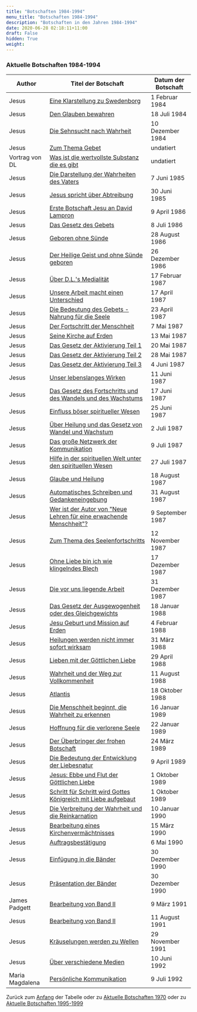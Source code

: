 ```yaml
---
title: "Botschaften 1984-1994"
menu_title: "Botschaften 1984-1994"
description: "Botschaften in den Jahren 1984-1994"
date: 2020-06-28 02:18:11+11:00
draft: False
hidden: True
weight:
---
```

### Aktuelle Botschaften 1984-1994

**Author** | **Titel der Botschaft** | **Datum der Botschaft**  
---|---|---
Jesus | [Eine Klarstellung zu Swedenborg](/aktuelle-botschaften/aktuelle-botschaften-in-reihenfolge-des-datums/aktuelle-botschaften-1984-1994/eine-klarstellung-zu-swedenborg-vs-jesus-1-februar-1984/) | 1 Februar 1984
Jesus | [Den Glauben bewahren](/aktuelle-botschaften/aktuelle-botschaften-in-reihenfolge-des-datums/aktuelle-botschaften-1984-1994/den-glauben-bewahren-ks-jesus-18-juli-1984/) | 18 Juli 1984
Jesus | [Die Sehnsucht nach Wahrheit](/aktuelle-botschaften/aktuelle-botschaften-in-reihenfolge-des-datums/aktuelle-botschaften-1984-1994/die-sehnsucht-nach-wahrheit-ks-jesus-10-dezember-1984/) | 10 Dezember 1984
Jesus | [Zum Thema Gebet](/aktuelle-botschaften/aktuelle-botschaften-in-reihenfolge-des-datums/aktuelle-botschaften-1984-1994/zum-thema-gebet-ks-jesus-undatiert/) |  undatiert
Vortrag von DL | [Was ist die wertvollste Substanz die es gibt](/aktuelle-botschaften/aktuelle-botschaften-in-reihenfolge-des-datums/aktuelle-botschaften-1984-1994/was-ist-die-wertvollste-substanz-die-es-gibt-dl-vortrag-von-dl-undatiert/) |  undatiert
Jesus | [Die Darstellung der Wahrheiten des Vaters](/aktuelle-botschaften/aktuelle-botschaften-in-reihenfolge-des-datums/aktuelle-botschaften-1984-1994/die-darstellung-der-wahrheiten-des-vaters-ks-jesus-1985/) | 7 Juni 1985
Jesus | [Jesus spricht über Abtreibung](/aktuelle-botschaften/aktuelle-botschaften-in-reihenfolge-des-datums/aktuelle-botschaften-1984-1994/jesus-spricht-ueber-abtreibung-ar-jesus-30-juni-1985/) | 30 Juni 1985
Jesus | [Erste Botschaft Jesu an David Lampron](/aktuelle-botschaften/aktuelle-botschaften-in-reihenfolge-des-datums/aktuelle-botschaften-1984-1994/erste-botschaft-jesu-an-david-lampron-dl-jesus-9-april-1986/) | 9 April 1986
Jesus | [Das Gesetz des Gebets](/aktuelle-botschaften/aktuelle-botschaften-in-reihenfolge-des-datums/aktuelle-botschaften-1984-1994/das-gesetz-des-gebets-dl-jesus-8-juli-1986/) | 8 Juli 1986
Jesus | [Geboren ohne Sünde](/aktuelle-botschaften/aktuelle-botschaften-in-reihenfolge-des-datums/aktuelle-botschaften-1984-1994/geboren-ohne-suende-dl-jesus-28-august-1986/) | 28 August 1986
Jesus | [Der Heilige Geist und ohne Sünde geboren](/aktuelle-botschaften/aktuelle-botschaften-in-reihenfolge-des-datums/aktuelle-botschaften-1984-1994/der-heilige-geist-und-ohne-suende-geboren-ks-jesus-26-dezember-1986/) | 26 Dezember 1986
Jesus | [Über D.L.'s Medialität](/aktuelle-botschaften/aktuelle-botschaften-in-reihenfolge-des-datums/aktuelle-botschaften-1984-1994/ueber-dls-medialitaet-dl-jesus-17-februar-1987/) | 17 Februar 1987
Jesus | [Unsere Arbeit macht einen Unterschied](/aktuelle-botschaften/aktuelle-botschaften-in-reihenfolge-des-datums/aktuelle-botschaften-1984-1994/unsere-arbeit-macht-einen-unterschied-dl-jesus-17-april-1987/) | 17 April 1987
Jesus | [Die Bedeutung des Gebets - Nahrung für die Seele](/aktuelle-botschaften/aktuelle-botschaften-in-reihenfolge-des-datums/aktuelle-botschaften-1984-1994/die-bedeutung-des-gebets-nahrung-fuer-die-seele-dl-jesus-23-april-1987/) | 23 April 1987
Jesus | [Der Fortschritt der Menschheit](/aktuelle-botschaften/aktuelle-botschaften-in-reihenfolge-des-datums/aktuelle-botschaften-1984-1994/der-fortschritt-der-menschheit-dl-jesus-7-mai-1987/) | 7 Mai 1987
Jesus | [Seine Kirche auf Erden](/aktuelle-botschaften/aktuelle-botschaften-in-reihenfolge-des-datums/aktuelle-botschaften-1984-1994/seine-kirche-auf-erden-dl-jesus-13-mai-1987/) | 13 Mai 1987
Jesus | [Das Gesetz der Aktivierung Teil 1](/aktuelle-botschaften/aktuelle-botschaften-in-reihenfolge-des-datums/aktuelle-botschaften-1984-1994/das-gesetz-der-aktivierung-teil-1-dl-jesus-20-mai-1987/) | 20 Mai 1987
Jesus | [Das Gesetz der Aktivierung Teil 2](/aktuelle-botschaften/aktuelle-botschaften-in-reihenfolge-des-datums/aktuelle-botschaften-1984-1994/das-gesetz-der-aktivierung-teil-2-dl-jesus-28-mai-1987/) | 28 Mai 1987
Jesus | [Das Gesetz der Aktivierung Teil 3](/aktuelle-botschaften/aktuelle-botschaften-in-reihenfolge-des-datums/aktuelle-botschaften-1984-1994/das-gesetz-der-aktivierung-teil-3-dl-jesus-4-juni-1987/) | 4 Juni 1987
Jesus | [Unser lebenslanges Wirken](/aktuelle-botschaften/aktuelle-botschaften-in-reihenfolge-des-datums/aktuelle-botschaften-1984-1994/unser-lebenslanges-wirken-dl-jesus-11-juni-1987/) | 11 Juni 1987
Jesus | [Das Gesetz des Fortschritts und des Wandels und des Wachstums](/aktuelle-botschaften/aktuelle-botschaften-in-reihenfolge-des-datums/aktuelle-botschaften-1984-1994/das-gesetz-des-fortschritts-und-des-wandels-und-des-wachstums-dl-jesus-17-juni-1987/) | 17 Juni 1987
Jesus | [Einfluss böser spiritueller Wesen](/aktuelle-botschaften/aktuelle-botschaften-in-reihenfolge-des-datums/aktuelle-botschaften-1984-1994/einfluss-boeser-spiritueller-wesen-dl-jesus-25-juni-1987/) | 25 Juni 1987
Jesus | [Über Heilung und das Gesetz von Wandel und Wachstum](/aktuelle-botschaften/aktuelle-botschaften-in-reihenfolge-des-datums/aktuelle-botschaften-1984-1994/ueber-heilung-und-das-gesetz-von-wandel-und-wachstum-dl-jesus-2-juli-1987/) | 2 Juli 1987
Jesus | [Das große Netzwerk der Kommunikation](/aktuelle-botschaften/aktuelle-botschaften-in-reihenfolge-des-datums/aktuelle-botschaften-1984-1994/das-grosse-netzwerk-der-kommunikation-dl-jesus-9-juli-1987/) | 9 Juli 1987
Jesus | [Hilfe in der spirituellen Welt unter den spirituellen Wesen](/aktuelle-botschaften/aktuelle-botschaften-in-reihenfolge-des-datums/aktuelle-botschaften-1984-1994/hilfe-in-der-spirituellen-welt-unter-den-spirituellen-wesen-dl-jesus-27-juli-1987/) | 27 Juli 1987
Jesus | [Glaube und Heilung](/aktuelle-botschaften/aktuelle-botschaften-in-reihenfolge-des-datums/aktuelle-botschaften-1984-1994/glaube-und-heilung-dl-jesus-18-august-1987/) | 18 August 1987
Jesus | [Automatisches Schreiben und Gedankeneingebung](/aktuelle-botschaften/aktuelle-botschaften-in-reihenfolge-des-datums/aktuelle-botschaften-1984-1994/automatisches-schreiben-und-gedankeneingebung-dl-jesus-31-august-1987/) | 31 August 1987
Jesus | [Wer ist der Autor von "Neue Lehren für eine erwachende Menschheit"?](/aktuelle-botschaften/aktuelle-botschaften-in-reihenfolge-des-datums/aktuelle-botschaften-1984-1994/wer-ist-der-autor-von-neue-lehren-fuer-eine-erwachende-menschheit-dl-jesus-9-september-1987/) | 9 September 1987
Jesus | [Zum Thema des Seelenfortschritts](/aktuelle-botschaften/aktuelle-botschaften-in-reihenfolge-des-datums/aktuelle-botschaften-1984-1994/zum-thema-des-seelenfortschritts-dl-jesus-12-november-1987/) | 12 November 1987
Jesus | [Ohne Liebe bin ich wie klingelndes Blech](/aktuelle-botschaften/aktuelle-botschaften-in-reihenfolge-des-datums/aktuelle-botschaften-1984-1994/ohne-liebe-bin-ich-wie-klingelndes-blech-dl-jesus-17-dezember-1987/) | 17 Dezember 1987
Jesus | [Die vor uns liegende Arbeit](/aktuelle-botschaften/aktuelle-botschaften-in-reihenfolge-des-datums/aktuelle-botschaften-1984-1994/die-vor-uns-liegende-arbeit-dl-jesus-31-dezember-1987/) | 31 Dezember 1987
Jesus | [Das Gesetz der Ausgewogenheit oder des Gleichgewichts](/aktuelle-botschaften/aktuelle-botschaften-in-reihenfolge-des-datums/aktuelle-botschaften-1984-1994/das-gesetz-der-ausgewogenheit-oder-des-gleichgewichts-dl-jesus-18-januar-1988/) | 18 Januar 1988
Jesus | [Jesu Geburt und Mission auf Erden](/aktuelle-botschaften/aktuelle-botschaften-in-reihenfolge-des-datums/aktuelle-botschaften-1984-1994/jesu-geburt-und-mission-auf-erden-dl-jesus-4-februar-1988/) | 4 Februar 1988
Jesus | [Heilungen werden nicht immer sofort wirksam](/aktuelle-botschaften/aktuelle-botschaften-in-reihenfolge-des-datums/aktuelle-botschaften-1984-1994/heilungen-werden-nicht-immer-sofort-wirksam-dl-jesus-31-maerz-1988/) | 31 März 1988
Jesus | [Lieben mit der Göttlichen Liebe](/aktuelle-botschaften/aktuelle-botschaften-in-reihenfolge-des-datums/aktuelle-botschaften-1984-1994/lieben-mit-der-goettlichen-liebe-dl-jesus-29-april-1988/) | 29 April 1988
Jesus | [Wahrheit und der Weg zur Vollkommenheit](/aktuelle-botschaften/aktuelle-botschaften-in-reihenfolge-des-datums/aktuelle-botschaften-1984-1994/wahrheit-und-der-weg-zur-vollkommenheit-dl-jesus-11-august-1988/) | 11 August 1988
Jesus | [Atlantis](/aktuelle-botschaften/aktuelle-botschaften-in-reihenfolge-des-datums/aktuelle-botschaften-1984-1994/atlantis-dl-jesus-18-oktober-1988/) | 18 Oktober 1988
Jesus | [Die Menschheit beginnt, die Wahrheit zu erkennen](/aktuelle-botschaften/aktuelle-botschaften-in-reihenfolge-des-datums/aktuelle-botschaften-1984-1994/die-menschheit-beginnt-die-wahrheit-zu-erkennen-dl-jesus-16-januar-1989/) | 16 Januar 1989
Jesus | [Hoffnung für die verlorene Seele](/aktuelle-botschaften/aktuelle-botschaften-in-reihenfolge-des-datums/aktuelle-botschaften-1984-1994/hoffnung-fuer-die-verlorene-seele-ks-jesus-22-januar-1989/) | 22 Januar 1989
Jesus | [Der Überbringer der frohen Botschaft](/aktuelle-botschaften/aktuelle-botschaften-in-reihenfolge-des-datums/aktuelle-botschaften-1984-1994/der-ueberbringer-der-frohen-botschaft-dl-jesus-24-maerz-1989/) | 24 März 1989
Jesus | [Die Bedeutung der Entwicklung der Liebesnatur](/aktuelle-botschaften/aktuelle-botschaften-in-reihenfolge-des-datums/aktuelle-botschaften-1984-1994/die-bedeutung-der-entwicklung-der-liebesnatur-ks-jesus-9-april-1989/) | 9 April 1989
Jesus | [Jesus: Ebbe und Flut der Göttlichen Liebe](/aktuelle-botschaften/aktuelle-botschaften-in-reihenfolge-des-datums/aktuelle-botschaften-1984-1994/jesus-ebbe-und-flut-der-goettlichen-liebe-dl-jesus-1-oktober-1989/) | 1 Oktober 1989
Jesus | [Schritt für Schritt wird Gottes Königreich mit Liebe aufgebaut](/aktuelle-botschaften/aktuelle-botschaften-in-reihenfolge-des-datums/aktuelle-botschaften-1984-1994/schritt-fuer-schritt-wird-gottes-koenigreich-mit-liebe-aufgebaut-ks-jesus-1-oktober-1989/) | 1 Oktober 1989
Jesus | [Die Verbreitung der Wahrheit und die Reinkarnation](/aktuelle-botschaften/aktuelle-botschaften-in-reihenfolge-des-datums/aktuelle-botschaften-1984-1994/die-verbreitung-der-wahrheit-und-die-reinkarnation-dl-jesus-10-januar-1990/) | 10 Januar 1990
Jesus | [Bearbeitung eines Kirchenvermächtnisses](/aktuelle-botschaften/aktuelle-botschaften-in-reihenfolge-des-datums/aktuelle-botschaften-1984-1994/bearbeitung-eines-kirchenvermaechtnisses-dl-jesus-15-maerz-1990/) | 15 März 1990
Jesus | [Auftragsbestätigung](/aktuelle-botschaften/aktuelle-botschaften-in-reihenfolge-des-datums/aktuelle-botschaften-1984-1994/auftragsbestaetigung-dl-jesus-6-mai-1990/) | 6 Mai 1990
Jesus | [Einfügung in die Bänder](/aktuelle-botschaften/aktuelle-botschaften-in-reihenfolge-des-datums/aktuelle-botschaften-1984-1994/einfuegung-in-die-baender-ar-jesus-30-dezember-1990/) | 30 Dezember 1990
Jesus | [Präsentation der Bänder](/aktuelle-botschaften/aktuelle-botschaften-in-reihenfolge-des-datums/aktuelle-botschaften-1984-1994/praesentation-der-baender-ks-jesus-30-dezember-1990/) | 30 Dezember 1990
James Padgett | [Bearbeitung von Band II](/aktuelle-botschaften/aktuelle-botschaften-in-reihenfolge-des-datums/aktuelle-botschaften-1984-1994/bearbeitung-von-band-ii-ks-james-padgett-9-maerz-1991/) | 9 März 1991
Jesus | [Bearbeitung von Band II](/aktuelle-botschaften/aktuelle-botschaften-in-reihenfolge-des-datums/aktuelle-botschaften-1984-1994/bearbeitung-von-band-ii-ks-jesus-11-august-1991/) | 11 August 1991
Jesus | [Kräuselungen werden zu Wellen](/aktuelle-botschaften/aktuelle-botschaften-in-reihenfolge-des-datums/aktuelle-botschaften-1984-1994/kraeuselungen-werden-zu-wellen-dl-jesus-29-november-1991/) | 29 November 1991
Jesus | [Über verschiedene Medien](/aktuelle-botschaften/aktuelle-botschaften-in-reihenfolge-des-datums/aktuelle-botschaften-1984-1994/ueber-verschiedene-medien-ks-jesus-10-juni-1992/) | 10 Juni 1992
Maria Magdalena | [Persönliche Kommunikation](/aktuelle-botschaften/aktuelle-botschaften-in-reihenfolge-des-datums/aktuelle-botschaften-1984-1994/persoenliche-kommunikation-dl-maria-magdalena-9-juli-1992/) | 9 Juli 1992

Zurück zum [Anfang](/aktuelle-botschaften/aktuelle-botschaften-in-reihenfolge-des-datums/aktuelle-botschaften-1984-1994/) der Tabelle oder zu [Aktuelle Botschaften 1970](/aktuelle-botschaften/aktuelle-botschaften-in-reihenfolge-des-datums/aktuelle-botschaften-1970/) oder zu [Aktuelle Botschaften 1995-1999](/aktuelle-botschaften/aktuelle-botschaften-in-reihenfolge-des-datums/aktuelle-botschaften-1995-1999/)
